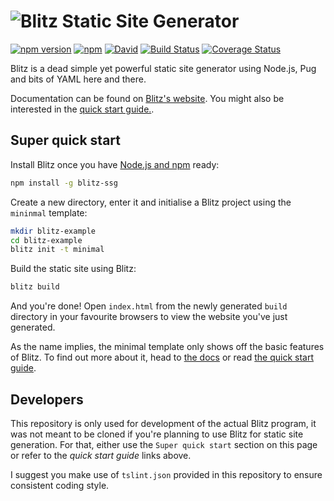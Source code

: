 # ![Blitz Static Site Generator](https://getblitz.io/assets/img/blitz-logo-small.png)

[![npm version](https://badge.fury.io/js/blitz-ssg.svg)](https://badge.fury.io/js/blitz-ssg)
[![npm](https://img.shields.io/npm/dm/blitz-ssg.svg)](https://www.npmjs.com/package/blitz-ssg)
[![David](https://img.shields.io/david/TimboKZ/blitz.svg)](https://www.npmjs.com/package/blitz-ssg)
[![Build Status](https://travis-ci.org/TimboKZ/blitz.svg?branch=master)](https://travis-ci.org/TimboKZ/blitz)
[![Coverage Status](https://coveralls.io/repos/github/TimboKZ/blitz/badge.svg?branch=development)](https://coveralls.io/github/TimboKZ/blitz?branch=development)

Blitz is a dead simple yet powerful static site generator using Node.js, Pug and bits of YAML here and there.

Documentation can be found on [Blitz's website](https://getblitz.io/). You might also be interested in the
[quick start guide.](https://getblitz.io/docs/0.1/getting-started-template/).

## Super quick start

Install Blitz once you have [Node.js and npm](https://docs.npmjs.com/getting-started/installing-node) ready:

```bash
npm install -g blitz-ssg
```

Create a new directory, enter it and initialise a Blitz project using the `mininmal` template:

```bash
mkdir blitz-example
cd blitz-example
blitz init -t minimal
```

Build the static site using Blitz:

```bash
blitz build
```

And you're done! Open `index.html` from the newly generated `build` directory in your favourite browsers to view the
website you've just generated.

As the name implies, the minimal template only shows off the basic features of Blitz. To find out more about it, head to
[the docs](https://getblitz.io/docs/) or read [the quick start guide](https://getblitz.io/docs/0.1/getting-started-template/).

## Developers

This repository is only used for development of the actual Blitz program, it was not meant to be cloned if you're
planning to use Blitz for static site generation. For that, either use the `Super quick start` section on this page or 
refer to the *quick start guide* links above.

I suggest you make use of `tslint.json` provided in this repository to ensure consistent coding style.